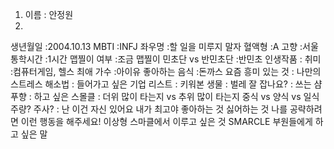 1. 이름 : 안정원
2. 
생년월일 :2004.10.13
MBTI :INFJ
좌우명 :할 일을 미루지 말자
혈액형 :A
고향 :서울
통학시간 :1시간
맵찔이 여부 :조금 맵찔이
민초단 vs 반민초단 :반민초
인생작품 :
취미 :컴퓨터게임, 헬스
최애 가수 :아이유
좋아하는 음식 :돈까스
요즘 흥미 있는 것 :
나만의 스트레스 해소법 :
들어가고 싶은 기업 리스트 :
키워본 생물 :
벌레 잘 잡나요? :
쓰는 샴푸향 :
하고 싶은 스몰클 :
더위 많이 타는지 vs 추위 많이 타는지
중식 vs 양식 vs 일식
주량? 주사? :
난 이건 자신 있어요 내가 최고야
좋아하는 것
싫어하는 것
나를 공략하려면 이런 행동을 해주세요!
이상형
스마클에서 이루고 싶은 것
SMARCLE 부원들에게 하고 싶은 말
